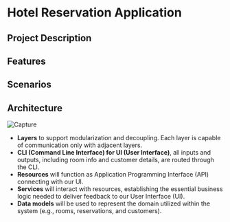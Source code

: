 # Hotel Reservation Application

## Project Description

## Features

## Scenarios

## Architecture
![Capture](https://github.com/Yonghee9106/java-fundamentals-hotel-reservation-application/assets/79752787/88c8b60e-792c-4fd1-9661-3f9a9d84a302)
* **Layers** to support modularization and decoupling. Each layer is capable of communication only with adjacent layers.
* **CLI (Command Line Interface) for UI (User Interface)**, all inputs and outputs, including room info and customer details, are routed through the CLI.
* **Resources** will function as Application Programming Interface (API) connecting with our UI.
* **Services** will interact with resources, establishing the essential business logic needed to deliver feedback to our User Interface (UI).
* **Data models** will be used to represent the domain utilized within the system (e.g., rooms, reservations, and customers).

